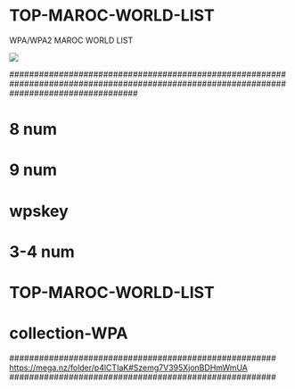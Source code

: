 # TOP-MAROC-WORLD-LIST
WPA/WPA2 MAROC WORLD LIST





<img src="https://i.imgur.com/6kSTLSH.png">

##########################################################################################################################################

# 8 num
# 9 num
# wpskey
# 3-4 num
# TOP-MAROC-WORLD-LIST
# collection-WPA
######################################################
https://mega.nz/folder/p4lCTIaK#Szemg7V395XjonBDHmWmUA
######################################################
